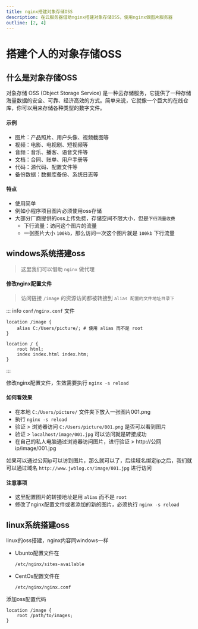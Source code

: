```yaml
---
title: nginx搭建对象存储OSS
description: 在云服务器借助nginx搭建对象存储OSS，使用nginx做图片服务器
outline: [2, 4]
---
```


# 搭建个人的对象存储OSS

## 什么是对象存储OSS

对象存储 OSS (Object Storage Service) 是一种云存储服务，它提供了一种存储海量数据的安全、可靠、经济高效的方式。简单来说，它就像一个巨大的在线仓库，你可以用来存储各种类型的数字文件。

#### 示例
* 图片：产品照片、用户头像、视频截图等
* 视频：电影、电视剧、短视频等
* 音频：音乐、播客、语音文件等
* 文档：合同、账单、用户手册等
* 代码：源代码、配置文件等
* 备份数据：数据库备份、系统日志等

#### 特点

* 使用简单
* 例如小程序项目图片必须使用oss存储
* 大部分厂商提供的oss上传免费，存储空间不限大小，但是`下行流量收费`
    - 下行流量：访问这个图片的流量
    - 一张图片大小 `100kb`，那么访问一次这个图片就是 `100kb` 下行流量

## windows系统搭建oss

> 这里我们可以借助 `nginx` 做代理

#### 修改nginx配置文件

> 访问链接 `/image` 的资源访问都被转接到 `alias 配置的文件地址目录下`

::: info `conf/nginx.conf` 文件
```nginx
location /image {
    alias C:/Users/picture/; # 使用 alias 而不是 root
}

location / {
    root html;
    index index.html index.htm;
}
```
:::

修改nginx配置文件，生效需要执行 `nginx -s reload`

#### 如何看效果

- 在本地 `C:/Users/picture/` 文件夹下放入一张图片001.png
- 执行 `nginx -s reload`
- 验证 > 浏览器访问 `C:/Users/picture/001.png` 是否可以看到图片
- 验证 > `localhost/image/001.jpg` 可以访问就是转接成功
- 在自己的私人电脑通过浏览器访问图片，进行验证 > http://公网ip/image/001.jpg

如果可以通过公网ip可以访到图片，那么就可以了，后续域名绑定ip之后，我们就可以通过域名 `http://www.jwblog.cn/image/001.jpg` 进行访问

#### 注意事项

- 这里配置图片的转接地址是用 `alias` 而不是 `root`
- 修改了nginx配置文件或者添加的新的图片，必须执行 `nginx -s reload`

## linux系统搭建oss

linux的oss搭建，nginx内容同windows一样

* Ubunto配置文件在
    ```nginx
    /etc/nginx/sites-available
    ```
* CentOs配置文件在
    ```nginx
    /etc/nginx/nginx.conf
    ```

添加oss配置代码

```nginx
location /image {
    root /path/to/images;
}
```
